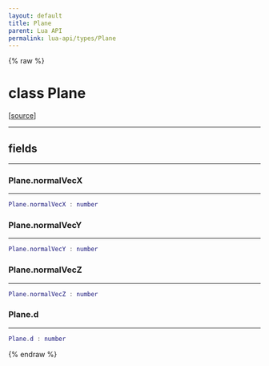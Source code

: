 ```yaml
---
layout: default
title: Plane
parent: Lua API
permalink: lua-api/types/Plane
---
```


{% raw %}

# class Plane





[<a href="https://github.com/rhys-vdw/RecoilEngine/blob/39a0440f8b3d03a340a3db9cfeb2e589c3e7d595/rts/Lua/LuaSyncedRead.cpp#L3248-L3254" target="_blank">source</a>]







---



## fields
---

### Plane.normalVecX
---
```lua
Plane.normalVecX : number
```










### Plane.normalVecY
---
```lua
Plane.normalVecY : number
```










### Plane.normalVecZ
---
```lua
Plane.normalVecZ : number
```










### Plane.d
---
```lua
Plane.d : number
```












{% endraw %}